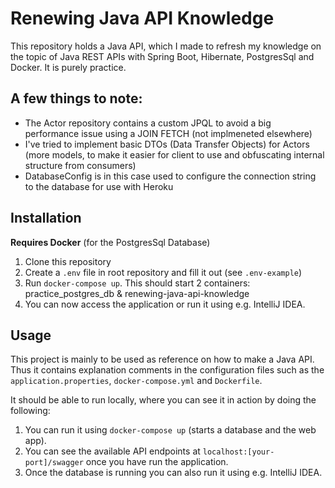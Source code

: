 # Renewing Java API Knowledge
This repository holds a Java API, which I made to refresh my knowledge on the topic of Java REST APIs with Spring Boot, Hibernate, PostgresSql and Docker. It is purely practice.


## A few things to note:

- The Actor repository contains a custom JPQL to avoid a big performance issue using a JOIN FETCH (not implmeneted elsewhere)
- I've tried to implement basic DTOs (Data Transfer Objects) for Actors (more models, to make it easier for client to use and obfuscating internal structure from consumers)
- DatabaseConfig is in this case used to configure the connection string to the database for use with Heroku

## Installation
**Requires Docker** (for the PostgresSql Database)

1. Clone this repository
2. Create a `.env` file in root repository and fill it out (see `.env-example`)
3. Run `docker-compose up`. This should start 2 containers: practice_postgres_db & renewing-java-api-knowledge
4. You can now access the application or run it using e.g. IntelliJ IDEA.

## Usage
This project is mainly to be used as reference on how to make a Java API. Thus it contains explanation comments in the configuration files
such as the `application.properties`, `docker-compose.yml` and `Dockerfile`.

It should be able to run locally, where you can see it in action by doing the following:

1. You can run it using `docker-compose up` (starts a database and the web app).
2. You can see the available API endpoints at `localhost:[your-port]/swagger` once you have run the application.
3. Once the database is running you can also run it using e.g. IntelliJ IDEA.

